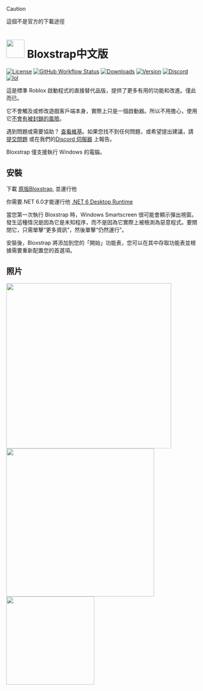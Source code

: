 > [!CAUTION]
> 這個不是官方的下載途徑

# <img src="https://github.com/pizzaboxer/bloxstrap/raw/main/Images/Bloxstrap.png" width="48"/> Bloxstrap中文版

[![License](https://img.shields.io/github/license/pizzaboxer/bloxstrap)](https://github.com/pizzaboxer/bloxstrap/blob/main/LICENSE)
[![GitHub Workflow Status](https://img.shields.io/github/actions/workflow/status/pizzaboxer/bloxstrap/ci.yml?branch=main&label=builds)](https://github.com/pizzaboxer/bloxstrap/actions)
[![Downloads](https://img.shields.io/github/downloads/pizzaboxer/bloxstrap/latest/total?color=981bfe)](https://github.com/pizzaboxer/bloxstrap/releases)
[![Version](https://img.shields.io/github/v/release/pizzaboxer/bloxstrap?color=7a39fb)](https://github.com/pizzaboxer/bloxstrap/releases/latest)
[![Discord](https://img.shields.io/discord/1099468797410283540?logo=discord&logoColor=white&label=discord&color=4d3dff)](https://discord.gg/nKjV3mGq6R)
[![lol](https://img.shields.io/badge/mom%20made-pizza%20rolls-orange)](https://media.tenor.com/FIkSGbGycmAAAAAd/manly-roblox.gif)

這是標準 Roblox 啟動程式的直接替代品版，提供了更多有用的功能和改進。僅此而已。

它不會觸及或修改遊戲客戶端本身，實際上只是一個啟動器。所以不用擔心，使用它[不會有被封鎖的風險](https://github.com/pizzaboxer/bloxstrap/wiki/Why-it%27s-not-reasonably-possible-for-you-to-be-banned-by-Bloxstrap)。

遇到問題或需要協助？ [查看維基](https://github.com/pizzaboxer/bloxstrap/wiki)。如果您找不到任何問題，或希望提出建議，請[提交問題](https://github.com/pizzaboxer/bloxstrap/issues) 或在我們的[Discord 伺服器](https://discord.gg/nKjV3mGq6R) 上報告。

Bloxstrap 僅支援執行 Windows 的電腦。

 
 ## 安裝
下載 [原版Bloxstrap](https://github.com/pizzaboxer/bloxstrap/releases/latest), 並運行他



你需要.NET 6.0才能運行他  [.NET 6 Desktop Runtime](https://aka.ms/dotnet-core-applaunch?missing_runtime=true&arch=x64&rid=win11-x64&apphost_version=6.0.16&gui=true)

當您第一次執行 Bloxstrap 時，Windows Smartscreen 很可能會顯示彈出視窗。發生這種情況是因為它是未知程序，而不是因為它實際上被檢測為惡意程式。要關閉它，只需單擊“更多資訊”，然後單擊“仍然運行”。

安裝後，Bloxstrap 將添加到您的「開始」功能表，您可以在其中存取功能表並根據需要重新配置您的首選項。
 
 
## 照片

<p float="left">
    <img src="https://github.com/pizzaboxer/bloxstrap/assets/41478239/dcfd0cdf-1aae-45bb-849a-f7710ec63b28" width="435" />
    <img src="https://github.com/pizzaboxer/bloxstrap/assets/41478239/e08cdf28-4f99-46b5-99f2-5c338aac86db" width="390" />
    <img src="https://github.com/pizzaboxer/bloxstrap/assets/41478239/7ba35223-9115-401f-bbc1-d15e9c5fd79e" width="232" />
<p>
